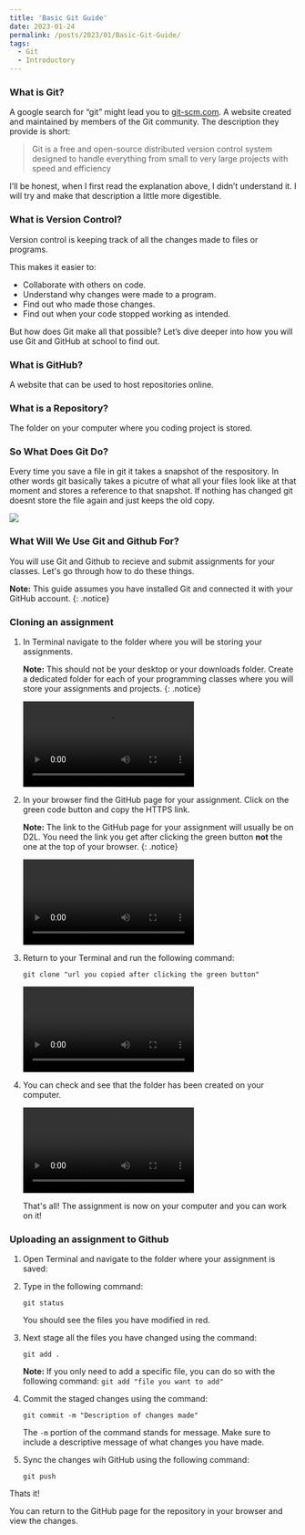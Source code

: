 ```yaml
---
title: 'Basic Git Guide'
date: 2023-01-24
permalink: /posts/2023/01/Basic-Git-Guide/
tags:
  - Git
  - Introductory
---
```


### What is Git?

A google search for “git” might lead you to <a href="https://git-scm.com">git-scm.com</a>. A website created and maintained by members of the Git community. The description they provide is short: 

>Git is a free and open-source distributed version control system designed to handle everything from small to very large projects with speed and efficiency

I’ll be honest, when I first read the explanation above, I didn’t understand it. I will try and make that description a little more digestible. 

### What is Version Control? 

Version control is keeping track of all the changes made to files or programs.

This makes it easier to:
-	Collaborate with others on code.
-	Understand why changes were made to a program.
-	Find out who made those changes.
-	Find out when your code stopped working as intended.

But how does Git make all that possible? Let’s dive deeper into how you will use Git and GitHub at school to find out.

### What is GitHub?
A website that can be used to host repositories online.

### What is a Repository?
The folder on your computer where you coding project is stored. 

### So What Does Git Do? 

Every time you save a file in git it takes a snapshot of the respository. In other words git basically takes a picutre of what all your files look like at that moment and stores a reference to that snapshot. If nothing has changed git doesnt store the file again and just keeps the old copy. 

<img src="https://git-scm.com/book/en/v2/images/snapshots.png">

### What Will We Use Git and Github For?

You will use Git and Github to recieve and submit assignments for your classes. Let's go through how to do these things. 

**Note:** This guide assumes you have installed Git and connected it with your GitHub account.
{: .notice}

### Cloning an assignment

1. In Terminal navigate to the folder where you will be storing your assignments.

    **Note:** This should not be your desktop or your downloads folder. Create a dedicated folder for each of your programming classes where you will  store your assignments and projects.
    {: .notice}

    <!--
    Code for video tag taken from:
    Cazzulino, D. (2021, July 23). How to embed videos in GitHub Pages without growing the repository size. Daniel Cazzulino. Retrieved January 23, 2023, from https://www.cazzulino.com/github-pages-embed-video.html 
    -->
    
    <video src="https://user-images.githubusercontent.com/113143064/214609279-cd67a4b2-3d4a-4c92-b8a0-09114c0ac075.mov" controls="controls" style="max-width: 550px;"></video>

2. In your browser find the GitHub page for your assignment. Click on the green code button and copy the HTTPS link.
 
    **Note:** The link to the GitHub page for your assignment will usually be on D2L. You need the link you get after clicking the green button **not** the one at the top of your browser.
    {: .notice}

    <video src="https://user-images.githubusercontent.com/113143064/214609461-10c9165f-431d-4cae-9d7a-45c5c714a379.mov" controls="controls" style="max-width: 550px;"></video>

3. Return to your Terminal and run the following command:
   
    `git clone "url you copied after clicking the green button"`

    <video src="https://user-images.githubusercontent.com/113143064/214609542-ff1954c8-e368-43ac-a2dc-b170a951cdcf.mov" controls="controls" style="max-width: 550px;"></video>


4. You can check and see that the folder has been created on your computer.

    <video src="https://user-images.githubusercontent.com/113143064/214609657-4b1699f0-dbe6-4160-bc94-6c38e10c5b7d.mov" controls="controls" style="max-width: 550px;"></video>

    That's all! The assignment is now on your computer and you can work on it! 

### Uploading an assignment to Github

1. Open Terminal and navigate to the folder where your assignment is saved:

    

2. Type in the following command: 
   
    `git status`

    You should see the files you have modified in red. 



3. Next stage all the files you have changed using the command:

    `git add .`
    
    **Note:** If you only need to add a specific file, you can do so with the following command: `git add "file you want to add"`

4. Commit the staged changes using the command:   

    `git commit -m "Description of changes made"`

    The `-m` portion of the command stands for message. Make sure to include a descriptive message of what changes you have made.  

5. Sync the changes wih GitHub using the following command: 

    `git push`

Thats it!

You can return to the GitHub page for the repository in your browser and view the changes.  



<!--git config: Edits git configuration on your user profile

git clone: Download a copy of a repository to your local computer

git status: Show the current state of the git repository

git add: Add new files or changes to existing files to the staging area to be committed

git commit: take a snapshot of the current state and store it with a message

git pull: Retrieve changes from a remote repository

git push: Send changes to a remote repository

Chacon, S., &amp; Straub, B. (2014). Pro Git. git-scm. Retrieved January 23, 2023, from https://git-scm.com/book/en/v2 
-->



